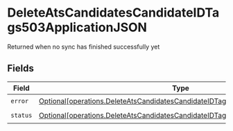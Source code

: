 # DeleteAtsCandidatesCandidateIDTags503ApplicationJSON

Returned when no sync has finished successfully yet


## Fields

| Field                                                                                                                                                                        | Type                                                                                                                                                                         | Required                                                                                                                                                                     | Description                                                                                                                                                                  |
| ---------------------------------------------------------------------------------------------------------------------------------------------------------------------------- | ---------------------------------------------------------------------------------------------------------------------------------------------------------------------------- | ---------------------------------------------------------------------------------------------------------------------------------------------------------------------------- | ---------------------------------------------------------------------------------------------------------------------------------------------------------------------------- |
| `error`                                                                                                                                                                      | [Optional[operations.DeleteAtsCandidatesCandidateIDTags503ApplicationJSONError]](undefined/models/operations/deleteatscandidatescandidateidtags503applicationjsonerror.md)   | :heavy_check_mark:                                                                                                                                                           | N/A                                                                                                                                                                          |
| `status`                                                                                                                                                                     | [Optional[operations.DeleteAtsCandidatesCandidateIDTags503ApplicationJSONStatus]](undefined/models/operations/deleteatscandidatescandidateidtags503applicationjsonstatus.md) | :heavy_check_mark:                                                                                                                                                           | N/A                                                                                                                                                                          |